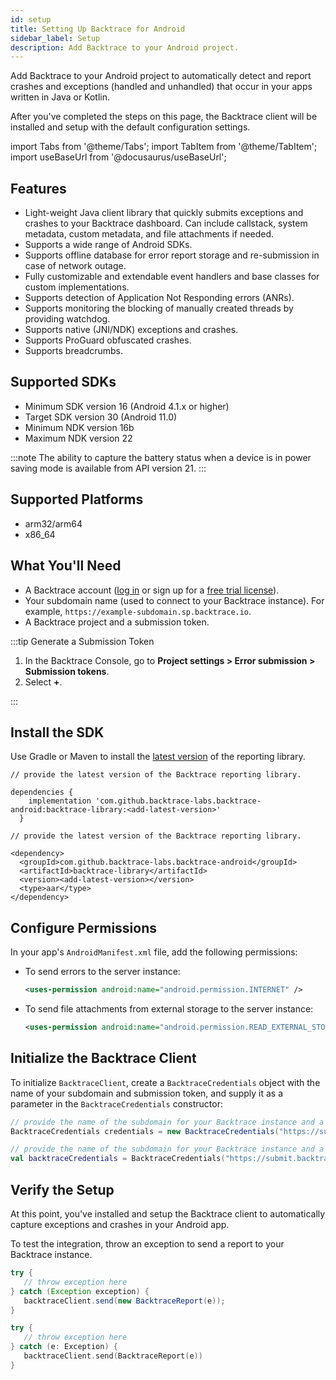 ```yaml
---
id: setup
title: Setting Up Backtrace for Android
sidebar_label: Setup
description: Add Backtrace to your Android project.
---
```


Add Backtrace to your Android project to automatically detect and report crashes and exceptions (handled and unhandled) that occur in your apps written in Java or Kotlin.

After you've completed the steps on this page, the Backtrace client will be installed and setup with the default configuration settings.

import Tabs from '@theme/Tabs';
import TabItem from '@theme/TabItem';
import useBaseUrl from '@docusaurus/useBaseUrl';

## Features

- Light-weight Java client library that quickly submits exceptions and crashes to your Backtrace dashboard. Can include callstack, system metadata, custom metadata, and file attachments if needed.
- Supports a wide range of Android SDKs.
- Supports offline database for error report storage and re-submission in case of network outage.
- Fully customizable and extendable event handlers and base classes for custom implementations.
- Supports detection of Application Not Responding errors (ANRs).
- Supports monitoring the blocking of manually created threads by providing watchdog.
- Supports native (JNI/NDK) exceptions and crashes.
- Supports ProGuard obfuscated crashes.
- Supports breadcrumbs.

## Supported SDKs

- Minimum SDK version 16 (Android 4.1.x or higher)
- Target SDK version 30 (Android 11.0)
- Minimum NDK version 16b
- Maximum NDK version 22

:::note
The ability to capture the battery status when a device is in power saving mode is available from API version 21.
:::

## Supported Platforms

- arm32/arm64
- x86_64

## What You'll Need

- A Backtrace account ([log in](https://backtrace.io/login) or sign up for a [free trial license](https://backtrace.io/sign-up)).
- Your subdomain name (used to connect to your Backtrace instance). For example, `https://example-subdomain.sp.backtrace.io`.
- A Backtrace project and a submission token.

:::tip Generate a Submission Token

1. In the Backtrace Console, go to **Project settings > Error submission > Submission tokens**.
1. Select **+**.

:::

## Install the SDK

Use Gradle or Maven to install the [latest version](https://github.com/backtrace-labs/backtrace-android/releases) of the reporting library.

<Tabs groupId="languages">
<TabItem value="gradle" label="Gradle">

```
// provide the latest version of the Backtrace reporting library.

dependencies {
    implementation 'com.github.backtrace-labs.backtrace-android:backtrace-library:<add-latest-version>'
  }
```

</TabItem>
<TabItem value="maven" label="Maven">

```
// provide the latest version of the Backtrace reporting library.

<dependency>
  <groupId>com.github.backtrace-labs.backtrace-android</groupId>
  <artifactId>backtrace-library</artifactId>
  <version><add-latest-version></version>
  <type>aar</type>
</dependency>
```

</TabItem>
</Tabs>

## Configure Permissions

In your app's `AndroidManifest.xml` file, add the following permissions:

- To send errors to the server instance:

  ```xml
  <uses-permission android:name="android.permission.INTERNET" />
  ```

- To send file attachments from external storage to the server instance:

  ```xml
  <uses-permission android:name="android.permission.READ_EXTERNAL_STORAGE" />
  ```

## Initialize the Backtrace Client

To initialize `BacktraceClient`, create a `BacktraceCredentials` object with the name of your subdomain and submission token, and supply it as a parameter in the `BacktraceCredentials` constructor:

<Tabs groupId="languages">
<TabItem value="java" label="Java">

```java
// provide the name of the subdomain for your Backtrace instance and a submission token
BacktraceCredentials credentials = new BacktraceCredentials("https://submit.backtrace.io/{subdomain-name}/{submission-token}/json");
```

</TabItem>
<TabItem value="kotlin" label="Kotlin">

```kotlin
// provide the name of the subdomain for your Backtrace instance and a submission token
val backtraceCredentials = BacktraceCredentials("https://submit.backtrace.io/{subdomain-name}/{submission-token}/json")
```

</TabItem>
</Tabs>

## Verify the Setup

At this point, you've installed and setup the Backtrace client to automatically capture exceptions and crashes in your Android app.

To test the integration, throw an exception to send a report to your Backtrace instance.

<Tabs groupId="languages">
<TabItem value="java" label="Java">

```java
try {
   // throw exception here
} catch (Exception exception) {
   backtraceClient.send(new BacktraceReport(e));
}
```

</TabItem>
<TabItem value="kotlin" label="Kotlin">

```kotlin
try {
   // throw exception here
} catch (e: Exception) {
   backtraceClient.send(BacktraceReport(e))
}
```

</TabItem>
</Tabs>
